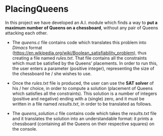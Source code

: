 PlacingQueens
=============

In this project we have developed an A.I. module which finds a way to **put a maximum number of Queens on a chessboard**,
without any pair of Queens attacking each other.

* The *queens.c* file contains code which translates this problem into *Dimacs* format (https://en.wikipedia.org/wiki/Boolean_satisfiability_problem),
  thus creating a file named *rules.txt*.
  That file contains all the constraints which must be satisfied by the Queens' placements.
  In order to run this, the user enters a parameter (positive integer), representing the size of the chessboard he / she wishes to use.

* Once the *rules.txt* file is produced, the user can use the **SAT solver** of his / her choice, 
  in order to compute a solution (placement of Queens which satisfies all the constraints).
  This solution is a number of integers (positive and negative) ending with a (single) zero,
  and it must be written in a file named *results.txt*, in order to be translated as follows.

* The *queens_solution.c* file contains code which takes the *results.txt* file and it translates the solution into an understandable format:
  it prints a chessboard (containing all the Queens on their respective squares) on the console. 

